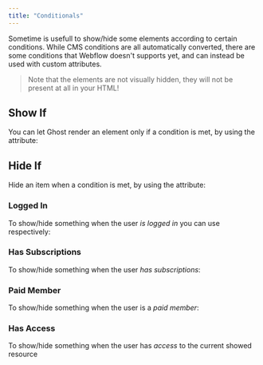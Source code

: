 ```yaml
---
title: "Conditionals"
---
```


Sometime is usefull to show/hide some elements according to certain conditions. While CMS conditions are all automatically converted, there are some conditions that Webflow doesn't supports yet, and can instead be used with custom attributes.

> Note that the elements are not visually hidden, they will not be present at all in your HTML!


## Show If
You can let Ghost render an element only if a condition is met, by using the attribute:

<custom-attribute dynamic name="show-if" value="condition"></custom-attribute>

## Hide If
Hide an item when a condition is met, by using the attribute:

<custom-attribute dynamic name="hide-if" value="condition"></custom-attribute>

### Logged In

To show/hide something when the user *is logged in* you can use respectively:

<custom-attribute name="show-if" value="member"></custom-attribute>

<custom-attribute name="hide-if" value="member"></custom-attribute>

### Has Subscriptions

To show/hide something when the user *has subscriptions*:

<custom-attribute name="show-if" value="has-subscriptions"></custom-attribute>

<custom-attribute name="hide-if" value="has-subscriptions"></custom-attribute>

### Paid Member

To show/hide something when the user is a *paid member*:

<custom-attribute name="show-if" value="paid-member"></custom-attribute>

<custom-attribute name="hide-if" value="paid-member"></custom-attribute>

### Has Access

To show/hide something when the user has *access* to the current showed resource

<custom-attribute name="show-if" value="access"></custom-attribute>

<custom-attribute name="hide-if" value="access"></custom-attribute>